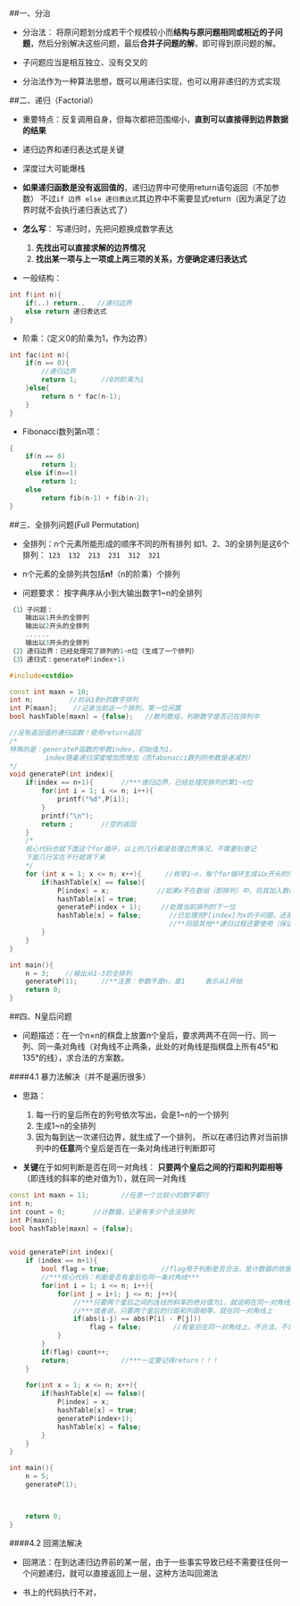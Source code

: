 ##一、分治

* 分治法：
  将原问题划分成若干个规模较小而**结构与原问题相同或相近的子问题**，然后分别解决这些问题，最后**合并子问题的解**，即可得到原问题的解。

* 子问题应当是相互独立、没有交叉的
* 分治法作为一种算法思想，既可以用递归实现，也可以用非递归的方式实现

##二、递归（Factorial）

* 重要特点：反复调用自身，但每次都把范围缩小，**直到可以直接得到边界数据的结果**

* 递归边界和递归表达式是关键

* 深度过大可能爆栈

* **如果递归函数是没有返回值的**，递归边界中可使用return语句返回（不加参数）
  不过`if 边界 else 递归表达式`其边界中不需要显式return（因为满足了边界时就不会执行递归表达式了）

* **怎么写**：
  写递归时，先把问题换成数学表达
  1. **先找出可以直接求解的边界情况**
  2. **找出某一项与上一项或上两三项的关系，方便确定递归表达式**

* 一般结构：

```C
int f(int n){
	if(..) return..   //递归边界
	else return 递归表达式
}
```

* 阶乘：（定义0的阶乘为1，作为边界）

```C
int fac(int n){
	if(n == 0){
		//递归边界 
		return 1;      //0的阶乘为1 
	}else{
		return n * fac(n-1);
	}
} 
```

* Fibonacci数列第n项：

```C
{
	if(n == 0)  
		return 1;
	else if(n==1)
		return 1;
	else
		return fib(n-1) + fib(n-2); 
}
```



##三、全排列问题(Full Permutation)

* 全排列：n个元素所能形成的顺序不同的所有排列
  如1、2、3的全排列是这6个排列：
  `123  132  213  231  312  321`

* n个元素的全排列共包括**n!**（n的阶乘）个排列

* 问题要求：
  按字典序从小到大输出数字1~n的全排列

```C++
（1）子问题：
	输出以1开头的全排列
	输出以2开头的全排列
	......
	输出以3开头的全排列
（2）递归边界：已经处理完了排列的1~n位（生成了一个排列）
（3）递归式：generateP(index+1)
```
```C++
#include<cstdio>

const int maxn = 10;
int n;         //对从1到n的数字排列 
int P[maxn];    //记录当前这一个排列，第一位闲置 
bool hashTable[maxn] = {false};   //散列数组，判断数字是否已在排列中 

//没有返回值的递归函数！使用return返回 
/*
特殊的是：generateP函数的参数index，初始值为1， 
         index随着递归深度增加而增加（而fabonacci数列的参数是递减的） 
*/
void generateP(int index){
	if(index == n+1){       //***递归边界，已经处理完排列的第1~n位 
		for(int i = 1; i <= n; i++){
			printf("%d",P[i]);
		}
		printf("\n");
		return ;       //空的返回 
	} 
	/*
	核心代码也就下面这个for循环，以上的几行都是处理边界情况，不需要刻意记
	下面几行实在不行就背下来
	*/ 
	for (int x = 1; x <= n; x++){      //枚举1~n，每个for循环生成以x开头的所有排列 
		if(hashTable[x] == false){
			P[index] = x;            //如果x不在数组（即排列）中，将其加入数组 
			hashTable[x] = true;
			generateP(index + 1);     //处理当前排列的下一位
			hashTable[x] = false;       //已处理完P[index]为x的子问题，还原状态  
			                            //**同层其他**递归过程还要使用（保证子问题的独立性） 
		}
	} 
}

int main(){
	n = 3;    //输出从1-3的全排列
	generateP(1);      //**注意：参数不是n，是1     表示从1开始
	return 0; 
}
```

##四、N皇后问题

* 问题描述：在一个n×n的棋盘上放置n个皇后，要求两两不在同一行、同一列、同一条对角线（对角线不止两条，此处的对角线是指棋盘上所有45°和135°的线），求合法的方案数。

####4.1 暴力法解决（并不是遍历很多）

* 思路：
  1. 每一行的皇后所在的列号依次写出，会是1~n的一个排列
  2. 生成1~n的全排列
  3. 因为每到达一次递归边界，就生成了一个排列，
   所以在递归边界对当前排列中的**任意**两个皇后是否在一条对角线进行判断即可


* **关键**在于如何判断是否在同一对角线：
  **只要两个皇后之间的行距和列距相等**（即连线的斜率的绝对值为1），就在同一对角线

```C++
const int maxn = 11;        //任意一个比较小的数字都行 
int n;
int count = 0;       //计数器，记录有多少个合法排列 
int P[maxn];
bool hashTable[maxn] = {false};


void generateP(int index){
	if (index == n+1){
		bool flag = true;             //flag用于判断是否合法，是计数器的依据 
		//***核心代码：判断是否有皇后在同一条对角线*** 
		for(int i = 1; i <= n; i++){
			for(int j = i+1; j <= n; j++){
				//***只要两个皇后之间的连线的斜率的绝对值为1，就说明在同一对角线上 
				//***或者说，只要两个皇后的行距和列距相等，就在同一对角线上 
				if(abs(i-j) == abs(P[i] - P[j]))
					flag = false;        //有皇后在同一对角线上，不合法，不计入 
			}
		} 
		if(flag) count++;
		return;             //***一定要记得return！！！ 
	}
	
	for(int x = 1; x <= n; x++){
		if(hashTable[x] == false){
			P[index] = x;
			hashTable[x] = true;
			generateP(index+1);
			hashTable[x] = false;
		}
	}
}

int main(){
	n = 5;
	generateP(1);



	return 0;
} 
```

####4.2 回溯法解决

* 回溯法：在到达递归边界前的某一层，由于一些事实导致已经不需要往任何一个问题递归，就可以直接返回上一层，这种方法叫回溯法

* 书上的代码执行不对，